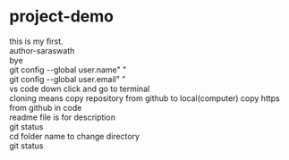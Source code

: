 # project-demo
this is my first.
<br>
author-saraswath
<br>
bye
<br>
git config --global user.name" "
<br>
git config --global user.email" "
<br>
vs code down click and go to terminal
<br>
cloning means copy repository from github to local(computer) copy https from github in code
<br>
readme file is for description
<br>
git status
<br>
cd folder name to change directory
<br>
git status
